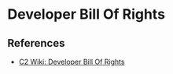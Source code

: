 # Developer Bill Of Rights

## References

* [C2 Wiki: Developer Bill Of Rights](https://c2.com/cgi/wiki?DeveloperBillOfRights)
